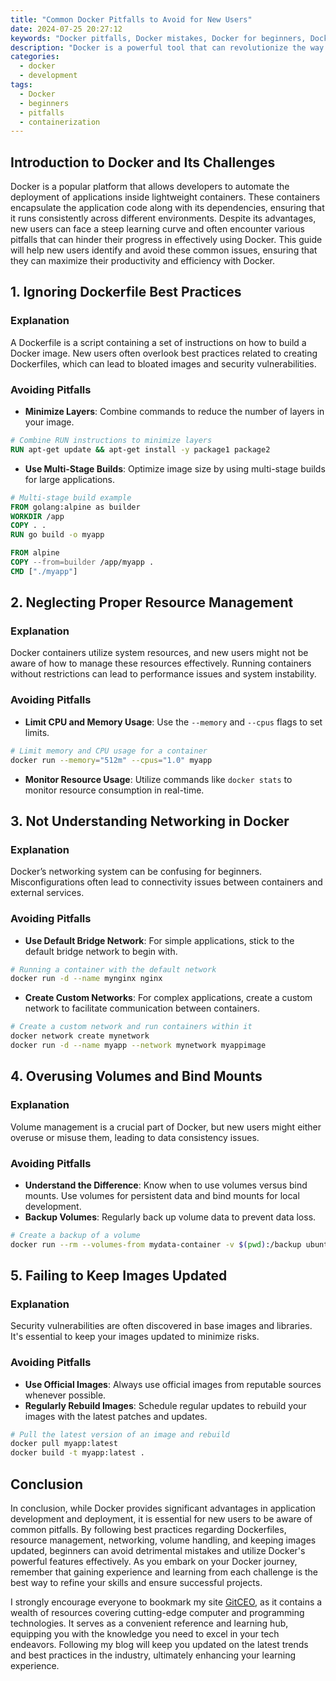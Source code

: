 ```yaml
---
title: "Common Docker Pitfalls to Avoid for New Users"
date: 2024-07-25 20:27:12
keywords: "Docker pitfalls, Docker mistakes, Docker for beginners, Docker tips, containerization best practices"
description: "Docker is a powerful tool that can revolutionize the way you develop and deploy applications. However, new users often encounter various pitfalls that can lead to frustration and inefficiencies. This article will explore common Docker pitfalls to avoid, providing detailed explanations and practical steps to help beginners navigate the complexities of containerization. Learn how to optimize your Docker workflow, prevent common mistakes, and enhance your development experience with these essential tips. Whether you are just getting started with Docker or looking to refine your skills, this guide will serve as a valuable resource to ensure a smooth sailing in your container journey."
categories:
  - docker
  - development
tags:
  - Docker
  - beginners
  - pitfalls
  - containerization
---
```


## Introduction to Docker and Its Challenges

Docker is a popular platform that allows developers to automate the deployment of applications inside lightweight containers. These containers encapsulate the application code along with its dependencies, ensuring that it runs consistently across different environments. Despite its advantages, new users can face a steep learning curve and often encounter various pitfalls that can hinder their progress in effectively using Docker. This guide will help new users identify and avoid these common issues, ensuring that they can maximize their productivity and efficiency with Docker.

<!-- more -->

## 1. Ignoring Dockerfile Best Practices

### Explanation
A Dockerfile is a script containing a set of instructions on how to build a Docker image. New users often overlook best practices related to creating Dockerfiles, which can lead to bloated images and security vulnerabilities.

### Avoiding Pitfalls
- **Minimize Layers**: Combine commands to reduce the number of layers in your image.
```Dockerfile
# Combine RUN instructions to minimize layers
RUN apt-get update && apt-get install -y package1 package2
```
- **Use Multi-Stage Builds**: Optimize image size by using multi-stage builds for large applications.
```Dockerfile
# Multi-stage build example
FROM golang:alpine as builder
WORKDIR /app
COPY . .
RUN go build -o myapp

FROM alpine
COPY --from=builder /app/myapp .
CMD ["./myapp"]
```

## 2. Neglecting Proper Resource Management

### Explanation
Docker containers utilize system resources, and new users might not be aware of how to manage these resources effectively. Running containers without restrictions can lead to performance issues and system instability.

### Avoiding Pitfalls
- **Limit CPU and Memory Usage**: Use the `--memory` and `--cpus` flags to set limits.
```bash
# Limit memory and CPU usage for a container
docker run --memory="512m" --cpus="1.0" myapp
```
- **Monitor Resource Usage**: Utilize commands like `docker stats` to monitor resource consumption in real-time.

## 3. Not Understanding Networking in Docker

### Explanation
Docker’s networking system can be confusing for beginners. Misconfigurations often lead to connectivity issues between containers and external services.

### Avoiding Pitfalls
- **Use Default Bridge Network**: For simple applications, stick to the default bridge network to begin with.
```bash
# Running a container with the default network
docker run -d --name mynginx nginx
```
- **Create Custom Networks**: For complex applications, create a custom network to facilitate communication between containers.
```bash
# Create a custom network and run containers within it
docker network create mynetwork
docker run -d --name myapp --network mynetwork myappimage
```

## 4. Overusing Volumes and Bind Mounts

### Explanation
Volume management is a crucial part of Docker, but new users might either overuse or misuse them, leading to data consistency issues.

### Avoiding Pitfalls
- **Understand the Difference**: Know when to use volumes versus bind mounts. Use volumes for persistent data and bind mounts for local development.
- **Backup Volumes**: Regularly back up volume data to prevent data loss.
```bash
# Create a backup of a volume
docker run --rm --volumes-from mydata-container -v $(pwd):/backup ubuntu tar cvf /backup/backup.tar /data
```

## 5. Failing to Keep Images Updated

### Explanation
Security vulnerabilities are often discovered in base images and libraries. It's essential to keep your images updated to minimize risks.

### Avoiding Pitfalls
- **Use Official Images**: Always use official images from reputable sources whenever possible.
- **Regularly Rebuild Images**: Schedule regular updates to rebuild your images with the latest patches and updates.
```bash
# Pull the latest version of an image and rebuild
docker pull myapp:latest
docker build -t myapp:latest .
```

## Conclusion

In conclusion, while Docker provides significant advantages in application development and deployment, it is essential for new users to be aware of common pitfalls. By following best practices regarding Dockerfiles, resource management, networking, volume handling, and keeping images updated, beginners can avoid detrimental mistakes and utilize Docker's powerful features effectively. As you embark on your Docker journey, remember that gaining experience and learning from each challenge is the best way to refine your skills and ensure successful projects.

I strongly encourage everyone to bookmark my site [GitCEO](https://gitceo.com), as it contains a wealth of resources covering cutting-edge computer and programming technologies. It serves as a convenient reference and learning hub, equipping you with the knowledge you need to excel in your tech endeavors. Following my blog will keep you updated on the latest trends and best practices in the industry, ultimately enhancing your learning experience.